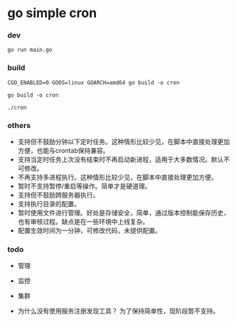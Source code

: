 # go simple cron

### dev

```
go run main.go
```

### build

```
CGO_ENABLED=0 GOOS=linux GOARCH=amd64 go build -o cron
```

```
go build -o cron
```

```
./cron
```

### others

* 支持但不鼓励分钟以下定时任务。这种情形比较少见，在脚本中直接处理更加方便，也能与crontab保持兼容。
* 支持当定时任务上次没有结束时不再启动新进程，适用于大多数情况。默认不可修改。
* 不再支持多进程执行。这种情形比较少见，在脚本中直接处理更加方便。
* 暂时不支持暂停/重启等操作。简单才是硬道理。
* 支持但不鼓励跨服务器执行。
* 支持执行目录的配置。
* 暂时使用文件进行管理。好处是存储安全，简单，通过版本控制能保存历史，也有审核过程。缺点是在一些环境中上线复杂。
* 配置生效时间为一分钟，可修改代码，未提供配置。

### todo

* 管理
* 监控
* 集群

* 为什么没有使用服务注册发现工具？
为了保持简单性，现阶段暂不支持。
